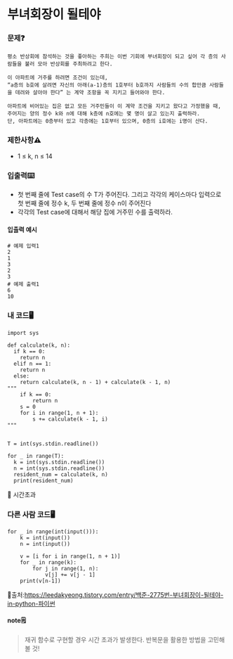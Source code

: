 # 부녀회장이 될테야

### 문제❓
```
평소 반상회에 참석하는 것을 좋아하는 주희는 이번 기회에 부녀회장이 되고 싶어 각 층의 사람들을 불러 모아 반상회를 주최하려고 한다.

이 아파트에 거주를 하려면 조건이 있는데, 
“a층의 b호에 살려면 자신의 아래(a-1)층의 1호부터 b호까지 사람들의 수의 합만큼 사람들을 데려와 살아야 한다” 는 계약 조항을 꼭 지키고 들어와야 한다.

아파트에 비어있는 집은 없고 모든 거주민들이 이 계약 조건을 지키고 왔다고 가정했을 때, 
주어지는 양의 정수 k와 n에 대해 k층에 n호에는 몇 명이 살고 있는지 출력하라. 
단, 아파트에는 0층부터 있고 각층에는 1호부터 있으며, 0층의 i호에는 i명이 산다.
```

### 제한사항⚠️
* 1 ≤ k, n ≤ 14

### 입출력⌨️
* 첫 번째 줄에 Test case의 수 T가 주어진다. 그리고 각각의 케이스마다 입력으로 첫 번째 줄에 정수 k, 두 번째 줄에 정수 n이 주어진다
* 각각의 Test case에 대해서 해당 집에 거주민 수를 출력하라.

#### 입출력 예시
```
# 예제 입력1
2
1
3
2
3
# 예제 출력1
6
10
```

### 내 코드🖥️
```
import sys

def calculate(k, n):
  if k == 0:
    return n
  elif n == 1:
    return n
  else:
    return calculate(k, n - 1) + calculate(k - 1, n)
"""
	if k == 0:
		return n
	s = 0
	for i in range(1, n + 1):
		s += calculate(k - 1, i)
"""
    
  
T = int(sys.stdin.readline())

for _ in range(T):
  k = int(sys.stdin.readline())
  n = int(sys.stdin.readline())
  resident_num = calculate(k, n)
  print(resident_num)
```
🚨 시간초과

### 다른 사람 코드🖥️
```
for _ in range(int(input())):
	k = int(input())
	n = int(input())

	v = [i for i in range(1, n + 1)]
	for _ in range(k):
		for j in range(1, n):
			v[j] += v[j - 1]
	print(v[n-1])
```
🔗출처:https://leedakyeong.tistory.com/entry/백준-2775번-부녀회장이-될테야-in-python-파이썬

#### note🗒️
> 재귀 함수로 구현할 경우 시간 초과가 발생한다. 반복문을 활용한 방법을 고민해볼 것!


